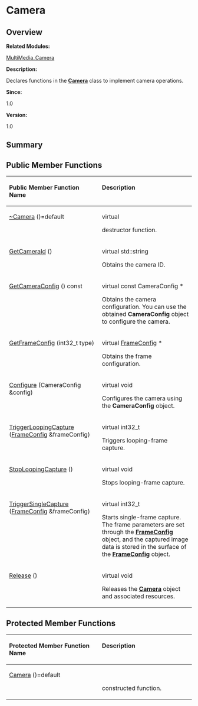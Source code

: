 # Camera<a name="ZH-CN_TOPIC_0000001054094209"></a>

## **Overview**<a name="section1433807515113033"></a>

**Related Modules:**

[MultiMedia\_Camera](MultiMedia_Camera.md)

**Description:**

Declares functions in the  **[Camera](Camera.md)**  class to implement camera operations. 

**Since:**

1.0

**Version:**

1.0

## **Summary**<a name="section534839265113033"></a>

## Public Member Functions<a name="pub-methods"></a>

<table><thead align="left"><tr><th class="cellrowborder" valign="top" width="50%" id="mcps1.1.3.1.1"><p>Public Member Function Name</p>
</th>
<th class="cellrowborder" valign="top" width="50%" id="mcps1.1.3.1.2"><p>Description</p>
</th>
</tr>
</thead>
<tbody><tr><td class="cellrowborder" valign="top" width="50%" headers="mcps1.1.3.1.1 "><p><a href="MultiMedia_Camera.md#gab24c0e4ca1e15bb2a481fb1550955611">~Camera</a> ()=default</p>
</td>
<td class="cellrowborder" valign="top" width="50%" headers="mcps1.1.3.1.2 "><p> virtual&nbsp;</p>
<p>destructor function. </p>
</td>
</tr>
<tr><td class="cellrowborder" valign="top" width="50%" headers="mcps1.1.3.1.1 "><p><a href="MultiMedia_Camera.md#ga4b6fec3c9290e7d388147dcdd288b918">GetCameraId</a> ()</p>
</td>
<td class="cellrowborder" valign="top" width="50%" headers="mcps1.1.3.1.2 "><p>virtual std::string&nbsp;</p>
<p>Obtains the camera ID. </p>
</td>
</tr>
<tr><td class="cellrowborder" valign="top" width="50%" headers="mcps1.1.3.1.1 "><p><a href="MultiMedia_Camera.md#ga04cc021b827824d0363037b630326264">GetCameraConfig</a> () const</p>
</td>
<td class="cellrowborder" valign="top" width="50%" headers="mcps1.1.3.1.2 "><p>virtual const CameraConfig *&nbsp;</p>
<p>Obtains the camera configuration. You can use the obtained <strong>CameraConfig</strong> object to configure the camera. </p>
</td>
</tr>
<tr><td class="cellrowborder" valign="top" width="50%" headers="mcps1.1.3.1.1 "><p><a href="MultiMedia_Camera.md#ga4e3f97ac484b85cd221a996689a3de61">GetFrameConfig</a> (int32_t type)</p>
</td>
<td class="cellrowborder" valign="top" width="50%" headers="mcps1.1.3.1.2 "><p>virtual <a href="FrameConfig.md">FrameConfig</a> *&nbsp;</p>
<p>Obtains the frame configuration. </p>
</td>
</tr>
<tr><td class="cellrowborder" valign="top" width="50%" headers="mcps1.1.3.1.1 "><p><a href="MultiMedia_Camera.md#ga5f240a74fefa168cbf94b4603b76ef7b">Configure</a> (CameraConfig &amp;config)</p>
</td>
<td class="cellrowborder" valign="top" width="50%" headers="mcps1.1.3.1.2 "><p>virtual void&nbsp;</p>
<p>Configures the camera using the <strong>CameraConfig</strong> object. </p>
</td>
</tr>
<tr><td class="cellrowborder" valign="top" width="50%" headers="mcps1.1.3.1.1 "><p><a href="MultiMedia_Camera.md#ga1cd68b1b385da5224dbfdb6993c5cf08">TriggerLoopingCapture</a> (<a href="FrameConfig.md">FrameConfig</a> &amp;frameConfig)</p>
</td>
<td class="cellrowborder" valign="top" width="50%" headers="mcps1.1.3.1.2 "><p>virtual int32_t&nbsp;</p>
<p>Triggers looping-frame capture. </p>
</td>
</tr>
<tr><td class="cellrowborder" valign="top" width="50%" headers="mcps1.1.3.1.1 "><p><a href="MultiMedia_Camera.md#ga564c26b845affb1dbe05d4d7982ed1ad">StopLoopingCapture</a> ()</p>
</td>
<td class="cellrowborder" valign="top" width="50%" headers="mcps1.1.3.1.2 "><p>virtual void&nbsp;</p>
<p>Stops looping-frame capture. </p>
</td>
</tr>
<tr><td class="cellrowborder" valign="top" width="50%" headers="mcps1.1.3.1.1 "><p><a href="MultiMedia_Camera.md#gac05d783b1655fe505a4afa23496d7e84">TriggerSingleCapture</a> (<a href="FrameConfig.md">FrameConfig</a> &amp;frameConfig)</p>
</td>
<td class="cellrowborder" valign="top" width="50%" headers="mcps1.1.3.1.2 "><p>virtual int32_t&nbsp;</p>
<p>Starts single-frame capture. The frame parameters are set through the <strong><a href="FrameConfig.md">FrameConfig</a></strong> object, and the captured image data is stored in the surface of the <strong><a href="FrameConfig.md">FrameConfig</a></strong> object. </p>
</td>
</tr>
<tr><td class="cellrowborder" valign="top" width="50%" headers="mcps1.1.3.1.1 "><p><a href="MultiMedia_Camera.md#ga7986d17e54fe9cd77df9465287fa5643">Release</a> ()</p>
</td>
<td class="cellrowborder" valign="top" width="50%" headers="mcps1.1.3.1.2 "><p> virtual void&nbsp;</p>
<p>Releases the <strong><a href="Camera.md">Camera</a></strong> object and associated resources. </p>
</td>
</tr>
</tbody>
</table>

## Protected Member Functions<a name="pro-methods"></a>

<table><thead align="left"><tr><th class="cellrowborder" valign="top" width="50%" id="mcps1.1.3.1.1"><p>Protected Member Function Name</p>
</th>
<th class="cellrowborder" valign="top" width="50%" id="mcps1.1.3.1.2"><p>Description</p>
</th>
</tr>
</thead>
<tbody><tr><td class="cellrowborder" valign="top" width="50%" headers="mcps1.1.3.1.1 "><p><a href="MultiMedia_Camera.md#ga7df4eba3316a6fe7c623e420c0a295e5">Camera</a> ()=default</p>
</td>
<td class="cellrowborder" valign="top" width="50%" headers="mcps1.1.3.1.2 "><p> &nbsp;</p>
<p>constructed function. </p>
</td>
</tr>
</tbody>
</table>

